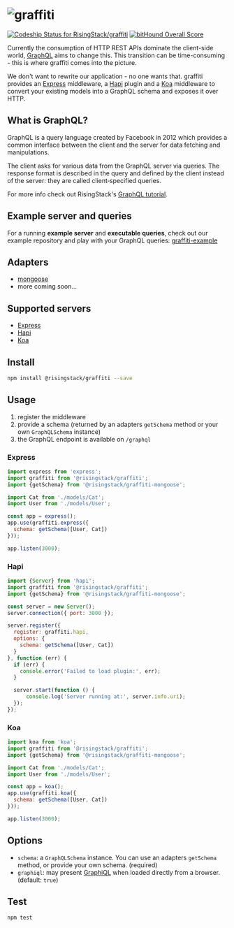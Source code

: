 # ![graffiti](https://cloud.githubusercontent.com/assets/1764512/8900273/9ed758dc-343e-11e5-95ba-e82f876cf52d.png)

[ ![Codeship Status for RisingStack/graffiti](https://codeship.com/projects/0c4fb010-5969-0133-8c37-4255fd5efb39/status?branch=master)](https://codeship.com/projects/110029)
[![bitHound Overall Score](https://www.bithound.io/github/RisingStack/graffiti/badges/score.svg)](https://www.bithound.io/github/RisingStack/graffiti)

Currently the consumption of HTTP REST APIs dominate the client-side world,
[GraphQL](https://github.com/facebook/graphql) aims to change this.
This transition can be time-consuming - this is where graffiti comes into the picture.

We don't want to rewrite our application - no one wants that.
graffiti provides an [Express](http://expressjs.com) middleware, a [Hapi](http://hapijs.com) plugin and a
[Koa](http://koajs.com) middleware to convert your existing models into a GraphQL schema and exposes it over HTTP.

## What is GraphQL?

GraphQL is a query language created by Facebook in 2012 which provides a common interface between the client and the server for data fetching and manipulations.

The client asks for various data from the GraphQL server via queries. The response format is described in the query and defined by the client instead of the server: they are called client‐specified queries.

For more info check out RisingStack's [GraphQL tutorial](https://blog.risingstack.com/graphql-overview-getting-started-with-graphql-and-nodejs/).

## Example server and queries

For a running **example server** and **executable queries**, check out our example repository and play with your GraphQL queries: [graffiti-example](https://github.com/RisingStack/graffiti-mongoose/tree/master/example)

## Adapters

* [mongoose](https://github.com/RisingStack/graffiti-mongoose)
* more coming soon...

## Supported servers

* [Express](https://github.com/RisingStack/graffiti#express)
* [Hapi](https://github.com/RisingStack/graffiti#hapi)
* [Koa](https://github.com/RisingStack/graffiti#koa)

## Install

```bash
npm install @risingstack/graffiti --save
```

## Usage

1. register the middleware
2. provide a schema (returned by an adapters `getSchema` method or your own `GraphQLSchema` instance)
3. the GraphQL endpoint is available on `/graphql`

### Express

```javascript
import express from 'express';
import graffiti from '@risingstack/graffiti';
import {getSchema} from '@risingstack/graffiti-mongoose';

import Cat from './models/Cat';
import User from './models/User';

const app = express();
app.use(graffiti.express({
  schema: getSchema([User, Cat])
}));

app.listen(3000);
```

### Hapi

```javascript
import {Server} from 'hapi';
import graffiti from '@risingstack/graffiti';
import {getSchema} from '@risingstack/graffiti-mongoose';

const server = new Server();
server.connection({ port: 3000 });

server.register({
  register: graffiti.hapi,
  options: {
    schema: getSchema([User, Cat])
  }
}, function (err) {
  if (err) {
    console.error('Failed to load plugin:', err);
  }

  server.start(function () {
      console.log('Server running at:', server.info.uri);
  });
});
```

### Koa

```javascript
import koa from 'koa';
import graffiti from '@risingstack/graffiti';
import {getSchema} from '@risingstack/graffiti-mongoose';

import Cat from './models/Cat';
import User from './models/User';

const app = koa();
app.use(graffiti.koa({
  schema: getSchema([User, Cat])
}));

app.listen(3000);
```

## Options

- `schema`: a `GraphQLSchema` instance. You can use an adapters `getSchema` method, or provide your own schema. (required)
- `graphiql`: may present [GraphiQL](https://github.com/graphql/graphiql) when loaded directly from a browser. (default: `true`)

## Test

```bash
npm test
```
